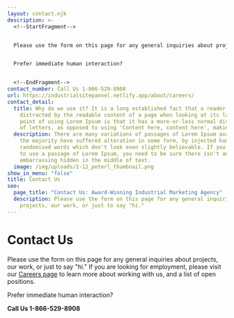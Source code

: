 ```yaml
---
layout: contact.njk
description: >-
  <!--StartFragment-->


  Please use the form on this page for any general inquiries about projects, our work, or just to say "hi." If you are looking for employment, please visit our [Careers page](https://industrialstrengthmarketing.com/about/careers/) to learn more about working with us, and a list of open positions.


  Prefer immediate human interaction?


  <!--EndFragment-->
contact_number: Call Us 1-866-529-8908
url: https://industrialsitepannel.netlify.app/about/careers/
contact_detail:
  title: Why do we use it? It is a long established fact that a reader will be
    distracted by the readable content of a page when looking at its layout. The
    point of using Lorem Ipsum is that it has a more-or-less normal distribution
    of letters, as opposed to using 'Content here, content here', making it loo
  description: There are many variations of passages of Lorem Ipsum available, but
    the majority have suffered alteration in some form, by injected humour, or
    randomised words which don't look even slightly believable. If you are going
    to use a passage of Lorem Ipsum, you need to be sure there isn't anything
    embarrassing hidden in the middle of text.
  image: /img/uploads/2-12_peterl_thumbnail.png
show_in_menu: "false"
title: Contact Us
seo:
  page_title: "Contact Us: Award-Winning Industrial Marketing Agency"
  description: Please use the form on this page for any general inquiries about
    projects, our work, or just to say "hi."
---
```

# Contact Us
Please use the form on this page for any general inquiries about projects, our work, or just to say "hi." If you are looking for employment, please visit our <a href="/about/careers/">Careers page</a> to learn more about working with us, and a list of open positions.</p>

Prefer immediate human interaction?

<strong class="accent">Call Us 1-866-529-8908</strong>